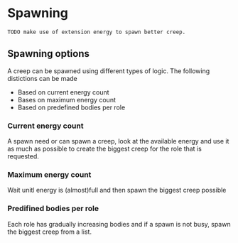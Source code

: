 # Spawning

```{note}
TODO make use of extension energy to spawn better creep.
```

## Spawning options

A creep can be spawned using different types of logic. The following distictions can be made

- Based on current energy count
- Bases on maximum energy count
- Based on predefined bodies per role

### Current energy count

A spawn need or can spawn a creep, look at the available energy and use it as much as possible to create the biggest creep for the role that is requested.

### Maximum energy count

Wait unitl energy is (almost)full and then spawn the biggest creep possible

### Predifined bodies per role

Each role has gradually increasing bodies and if a spawn is not busy, spawn the biggest creep from a list.

